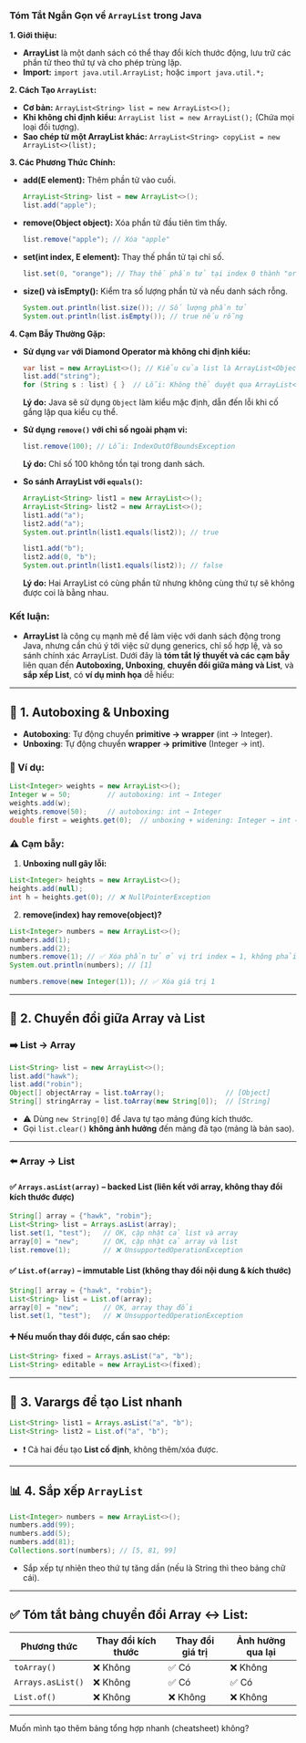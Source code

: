 ### Tóm Tắt Ngắn Gọn về `ArrayList` trong Java

**1. Giới thiệu:**
- **ArrayList** là một danh sách có thể thay đổi kích thước động, lưu trữ các phần tử theo thứ tự và cho phép trùng lặp.
- **Import:** `import java.util.ArrayList;` hoặc `import java.util.*;`

**2. Cách Tạo `ArrayList`:**
- **Cơ bản:** `ArrayList<String> list = new ArrayList<>();`
- **Khi không chỉ định kiểu:** `ArrayList list = new ArrayList();` (Chứa mọi loại đối tượng).
- **Sao chép từ một ArrayList khác:** `ArrayList<String> copyList = new ArrayList<>(list);`

**3. Các Phương Thức Chính:**
- **add(E element):** Thêm phần tử vào cuối.
  ```java
  ArrayList<String> list = new ArrayList<>();
  list.add("apple");
  ```
- **remove(Object object):** Xóa phần tử đầu tiên tìm thấy.
  ```java
  list.remove("apple"); // Xóa "apple"
  ```
- **set(int index, E element):** Thay thế phần tử tại chỉ số.
  ```java
  list.set(0, "orange"); // Thay thế phần tử tại index 0 thành "orange"
  ```
- **size() và isEmpty():** Kiểm tra số lượng phần tử và nếu danh sách rỗng.
  ```java
  System.out.println(list.size()); // Số lượng phần tử
  System.out.println(list.isEmpty()); // true nếu rỗng
  ```

**4. Cạm Bẫy Thường Gặp:**

- **Sử dụng `var` với Diamond Operator mà không chỉ định kiểu:**
  ```java
  var list = new ArrayList<>(); // Kiểu của list là ArrayList<Object>
  list.add("string");
  for (String s : list) { }  // Lỗi: Không thể duyệt qua ArrayList<Object> với kiểu String
  ```
  **Lý do:** Java sẽ sử dụng `Object` làm kiểu mặc định, dẫn đến lỗi khi cố gắng lặp qua kiểu cụ thể.

- **Sử dụng `remove()` với chỉ số ngoài phạm vi:**
  ```java
  list.remove(100); // Lỗi: IndexOutOfBoundsException
  ```
  **Lý do:** Chỉ số 100 không tồn tại trong danh sách.

- **So sánh ArrayList với `equals()`:**
  ```java
  ArrayList<String> list1 = new ArrayList<>();
  ArrayList<String> list2 = new ArrayList<>();
  list1.add("a");
  list2.add("a");
  System.out.println(list1.equals(list2)); // true

  list1.add("b");
  list2.add(0, "b");
  System.out.println(list1.equals(list2)); // false
  ```
  **Lý do:** Hai ArrayList có cùng phần tử nhưng không cùng thứ tự sẽ không được coi là bằng nhau.

### Kết luận:
- **ArrayList** là công cụ mạnh mẽ để làm việc với danh sách động trong Java, nhưng cần chú ý tới việc sử dụng generics, chỉ số hợp lệ, và so sánh chính xác ArrayList.
  Dưới đây là **tóm tắt lý thuyết và các cạm bẫy** liên quan đến **Autoboxing, Unboxing**, **chuyển đổi giữa mảng và List**, và **sắp xếp List**, có **ví dụ minh họa** dễ hiểu:

---

## 🧠 **1. Autoboxing & Unboxing**
- **Autoboxing**: Tự động chuyển **primitive → wrapper** (int → Integer).
- **Unboxing**: Tự động chuyển **wrapper → primitive** (Integer → int).

### 🧪 Ví dụ:
```java
List<Integer> weights = new ArrayList<>();
Integer w = 50;         // autoboxing: int → Integer
weights.add(w);
weights.remove(50);     // autoboxing: int → Integer
double first = weights.get(0);  // unboxing + widening: Integer → int → double
```

### ⚠️ **Cạm bẫy:**
1. **Unboxing null gây lỗi:**
```java
List<Integer> heights = new ArrayList<>();
heights.add(null);
int h = heights.get(0); // ❌ NullPointerException
```

2. **remove(index) hay remove(object)?**
```java
List<Integer> numbers = new ArrayList<>();
numbers.add(1);
numbers.add(2);
numbers.remove(1); // ✅ Xóa phần tử ở vị trí index = 1, không phải giá trị 1!
System.out.println(numbers); // [1]

numbers.remove(new Integer(1)); // ✅ Xóa giá trị 1
```

---

## 🔄 **2. Chuyển đổi giữa Array và List**

### ➡️ **List → Array**
```java
List<String> list = new ArrayList<>();
list.add("hawk");
list.add("robin");
Object[] objectArray = list.toArray();               // [Object]
String[] stringArray = list.toArray(new String[0]);  // [String]
```

- ⚠️ Dùng `new String[0]` để Java tự tạo mảng đúng kích thước.
- Gọi `list.clear()` **không ảnh hưởng** đến mảng đã tạo (mảng là bản sao).

---

### ⬅️ **Array → List**

#### ✅ `Arrays.asList(array)` – backed List (liên kết với array, không thay đổi kích thước được)
```java
String[] array = {"hawk", "robin"};
List<String> list = Arrays.asList(array);
list.set(1, "test");   // OK, cập nhật cả list và array
array[0] = "new";      // OK, cập nhật cả array và list
list.remove(1);        // ❌ UnsupportedOperationException
```

#### ✅ `List.of(array)` – immutable List (không thay đổi nội dung & kích thước)
```java
String[] array = {"hawk", "robin"};
List<String> list = List.of(array);
array[0] = "new";      // OK, array thay đổi
list.set(1, "test");   // ❌ UnsupportedOperationException
```

#### ➕ Nếu muốn **thay đổi được**, cần sao chép:
```java
List<String> fixed = Arrays.asList("a", "b");
List<String> editable = new ArrayList<>(fixed);
```

---

## 🔢 **3. Varargs để tạo List nhanh**
```java
List<String> list1 = Arrays.asList("a", "b");
List<String> list2 = List.of("a", "b");
```
- ❗ Cả hai đều tạo **List cố định**, không thêm/xóa được.

---

## 📊 **4. Sắp xếp `ArrayList`**
```java
List<Integer> numbers = new ArrayList<>();
numbers.add(99);
numbers.add(5);
numbers.add(81);
Collections.sort(numbers); // [5, 81, 99]
```
- Sắp xếp tự nhiên theo thứ tự tăng dần (nếu là String thì theo bảng chữ cái).

---

## ✅ **Tóm tắt bảng chuyển đổi Array ↔ List:**

| Phương thức        | Thay đổi kích thước | Thay đổi giá trị | Ảnh hưởng qua lại |
|--------------------|---------------------|------------------|-------------------|
| `toArray()`        | ❌ Không             | ✅ Có            | ❌ Không          |
| `Arrays.asList()`  | ❌ Không             | ✅ Có            | ✅ Có             |
| `List.of()`        | ❌ Không             | ❌ Không         | ❌ Không          |

---

Muốn mình tạo thêm bảng tổng hợp nhanh (cheatsheet) không?